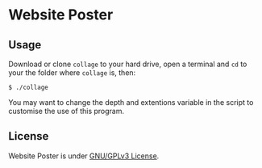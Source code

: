 # Website Poster

## Usage

Download or clone `collage` to your hard drive, open a terminal and `cd` to your the folder where `collage` is, then:

    $ ./collage

You may want to change the depth and extentions variable in the script to customise the use of this program.

## License

Website Poster is under [GNU/GPLv3 License](https://www.gnu.org/licenses/gpl-3.0.en.html).
